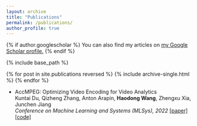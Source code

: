 ```yaml
---
layout: archive
title: "Publications"
permalink: /publications/
author_profile: true
---
```


{% if author.googlescholar %}
  You can also find my articles on <u><a href="{{author.googlescholar}}">my Google Scholar profile</a>.</u>
{% endif %}

{% include base_path %}

{% for post in site.publications reversed %}
  {% include archive-single.html %}
{% endfor %}

- AccMPEG: Optimizing Video Encoding for Video Analytics<br />
  Kuntai Du, Qizheng Zhang, Anton Arapin, **Haodong Wang**, Zhengxu Xia, Junchen Jiang<br />
  *Conference on Machine Learning and Systems (MLSys), 2022* [[paper]](https://alex-q-z.github.io/files/accmpeg_mlsys22.pdf) [[code]](https://github.com/KuntaiDu/AccMPEG)
